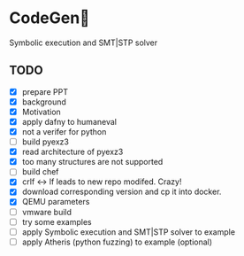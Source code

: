 # CodeGen📖
Symbolic execution and SMT|STP solver
## TODO
- [x] prepare PPT
 - [x] background
 - [x] Motivation
- [x] apply dafny to humaneval
 - [x] not a verifer for python
- [ ] build pyexz3
 - [x] read architecture of pyexz3
 - [x] too many structures are not supported
- [ ] build chef
 - [x] crlf <-> lf leads to new repo modifed. Crazy!
 - [x] download corresponding version and cp it into docker.
 - [x] QEMU parameters
 - [ ] vmware build
- [ ] try some examples
- [ ] apply Symbolic execution and SMT|STP solver to example
- [ ] apply Atheris (python fuzzing) to example (optional)
